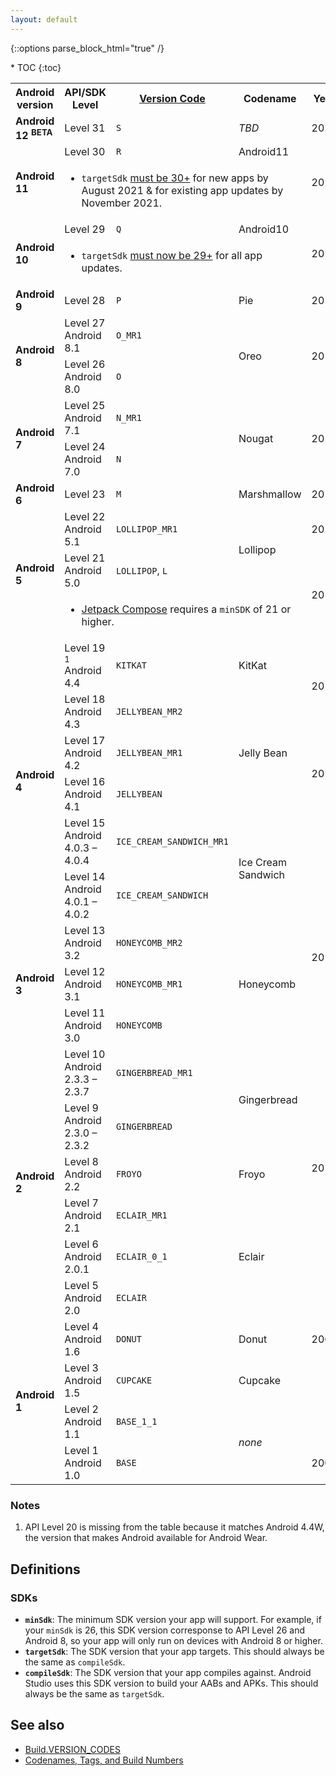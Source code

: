 ```yaml
---
layout: default
---
```

{::options parse_block_html="true" /}

<div id="compact-toc">
* TOC
{:toc}
</div>

<table class="full-width">
  <tr>
    <th>Android version</th>
    <th>API/SDK Level</th>
    <th><a href="https://developer.android.com/reference/kotlin/android/os/Build.VERSION_CODES">Version Code</a></th>
    <th>Codename</th>
    <th>Year</th>
  </tr>
  <tr>
    <td><b>Android 12 <sup class="beta">BETA</sup></b></td>
    <td>Level 31</td>
    <td><code>S</code></td>
    <td><i>TBD</i></td>
    <td>2021</td>
  </tr>
  <tr>
    <td rowspan="2"><b>Android 11</b></td>
    <td>Level 30</td>
    <td><code>R</code></td>
    <td>Android11</td>
    <td rowspan="2">2020</td>
  </tr>
  <tr class="table-notes"><td colspan="3">
    <ul>
      <li><code>targetSdk</code> <a href="https://developer.android.com/distribute/play-policies">must be 30+</a> for new apps by August 2021 & for existing app updates by November 2021.</li>
    </ul>
  </td></tr>
  <tr>
    <td rowspan="2"><b>Android 10</b></td>
    <td>Level 29</td>
    <td><code>Q</code></td>
    <td>Android10</td>
    <td rowspan="2">2019</td>
  </tr>
  <tr class="table-notes"><td colspan="3">
    <ul>
      <li><code>targetSdk</code> <a href="https://developer.android.com/distribute/play-policies">must now be 29+</a> for all app updates.</li>
    </ul>
  </td></tr>
  <tr>
    <td><b>Android 9</b></td>
    <td>Level 28</td>
    <td><code>P</code></td>
    <td>Pie</td>
    <td>2018</td>
  </tr>
  <tr>
    <td rowspan="2"><b>Android 8</b></td>
    <td>Level 27 <span class="subversion">Android 8.1</span></td>
    <td><code>O_MR1</code></td>
    <td rowspan="2">Oreo</td>
    <td rowspan="2">2017</td>
  </tr>
  <tr>
    <td>Level 26 <span class="subversion">Android 8.0</span></td>
    <td><code>O</code></td>
  </tr>
  <tr>
    <td rowspan="2"><b>Android 7</b></td>
    <td>Level 25 <span class="subversion">Android 7.1</span></td>
    <td><code>N_MR1</code></td>
    <td rowspan="2">Nougat</td>
    <td rowspan="2">2016</td>
  </tr>
  <tr>
    <td>Level 24 <span class="subversion">Android 7.0</span></td>
    <td><code>N</code></td>
  </tr>
  <tr>
    <td><b>Android 6</b></td>
    <td>Level 23</td>
    <td><code>M</code></td>
    <td>Marshmallow</td>
    <td>2015</td>
  </tr>
  <tr>
    <td rowspan="3"><b>Android 5</b></td>
    <td>Level 22 <span class="subversion">Android 5.1</span></td>
    <td><code>LOLLIPOP_MR1</code></td>
    <td rowspan="2">Lollipop</td>
    <td>2015</td>
  </tr>
  <tr>
    <td>Level 21 <span class="subversion">Android 5.0</span></td>
    <td><code>LOLLIPOP</code>, <code>L</code></td>
    <td rowspan="2">2014</td>
  </tr>
  <tr class="table-notes"><td colspan="3">
    <ul>
      <li><a href="https://developer.android.com/jetpack/compose">Jetpack Compose</a> requires a <code>minSDK</code> of 21 or higher.</li>
    </ul>
  </td></tr>
  <tr>
    <td rowspan="6"><b>Android 4</b></td>
    <td>Level 19 <sup>1</sup> <span class="subversion">Android 4.4</span></td>
    <td><code>KITKAT</code></td>
    <td>KitKat</td>
    <td rowspan="2">2013</td>
  </tr>
  <tr>
    <td>Level 18 <span class="subversion">Android 4.3</span></td>
    <td><code>JELLYBEAN_MR2</code></td>
    <td rowspan="3">Jelly Bean</td>
  </tr>
  <tr>
    <td>Level 17 <span class="subversion">Android 4.2</span></td>
    <td><code>JELLYBEAN_MR1</code></td>
    <td rowspan="2">2012</td>
  </tr>
  <tr>
    <td>Level 16 <span class="subversion">Android 4.1</span></td>
    <td><code>JELLYBEAN</code></td>
  </tr>
  <tr>
    <td>Level 15 <span class="subversion">Android 4.0.3 – 4.0.4</span></td>
    <td><code>ICE_CREAM_SANDWICH_MR1</code></td>
    <td rowspan="2">Ice Cream Sandwich</td>
    <td rowspan="6">2011</td>
  </tr>
  <tr>
    <td>Level 14 <span class="subversion">Android 4.0.1 – 4.0.2</span></td>
    <td><code>ICE_CREAM_SANDWICH</code></td>
  </tr>
  <tr>
    <td rowspan="3"><b>Android 3</b></td>
    <td>Level 13 <span class="subversion">Android 3.2</span></td>
    <td><code>HONEYCOMB_MR2</code></td>
    <td rowspan="3">Honeycomb</td>
  </tr>
  <tr>
    <td>Level 12 <span class="subversion">Android 3.1</span></td>
    <td><code>HONEYCOMB_MR1</code></td>
  </tr>
  <tr>
    <td>Level 11 <span class="subversion">Android 3.0</span></td>
    <td><code>HONEYCOMB</code></td>
  </tr>
  <tr>
    <td rowspan="6"><b>Android 2</b></td>
    <td>Level 10 <span class="subversion">Android 2.3.3 – 2.3.7</span></td>
    <td><code>GINGERBREAD_MR1</code></td>
    <td rowspan="2">Gingerbread</td>
  </tr>
  <tr>
    <td>Level 9 <span class="subversion">Android 2.3.0 – 2.3.2</span></td>
    <td><code>GINGERBREAD</code></td>
    <td rowspan="3">2010</td>
  </tr>
  <tr>
    <td>Level 8 <span class="subversion">Android 2.2</span></td>
    <td><code>FROYO</code></td>
    <td>Froyo</td>
  </tr>
  <tr>
    <td>Level 7 <span class="subversion">Android 2.1</span></td>
    <td><code>ECLAIR_MR1</code></td>
    <td rowspan="3">Eclair</td>
  </tr>
  <tr>
    <td>Level 6 <span class="subversion">Android 2.0.1</span></td>
    <td><code>ECLAIR_0_1</code></td>
    <td rowspan="5">2009</td>
  </tr>
  <tr>
    <td>Level 5 <span class="subversion">Android 2.0</span></td>
    <td><code>ECLAIR</code></td>
  </tr>
  <tr>
    <td rowspan="4"><b>Android 1</b></td>
    <td>Level 4 <span class="subversion">Android 1.6</span></td>
    <td><code>DONUT</code></td>
    <td>Donut</td>
  </tr>
  <tr>
    <td>Level 3 <span class="subversion">Android 1.5</span></td>
    <td><code>CUPCAKE</code></td>
    <td>Cupcake</td>
  </tr>
  <tr>
    <td>Level 2 <span class="subversion">Android 1.1</span></td>
    <td><code>BASE_1_1</code></td>
    <td rowspan="2"><i>none</i></td>
  </tr>
  <tr>
    <td>Level 1 <span class="subversion">Android 1.0</span></td>
    <td><code>BASE</code></td>
    <td>2008</td>
  </tr>
</table>

### Notes

1. API Level 20 is missing from the table because it matches Android 4.4W, the version that makes Android available for Android Wear.

## Definitions

### SDKs

* **`minSdk`**: The minimum SDK version your app will support. For example, if your `minSdk` is 26, this SDK version corresponse to API Level 26 and Android 8, so your app will only run on devices with Android 8 or higher.
* **`targetSdk`**: The SDK version that your app targets. This should always be the same as `compileSdk`.
* **`compileSdk`**: The SDK version that your app compiles against. Android Studio uses this SDK version to build your AABs and APKs. This should always be the same as `targetSdk`.

## See also

* [Build.VERSION_CODES](https://developer.android.com/reference/android/os/Build.VERSION_CODES)
* [Codenames, Tags, and Build Numbers](https://source.android.com/setup/start/build-numbers)
